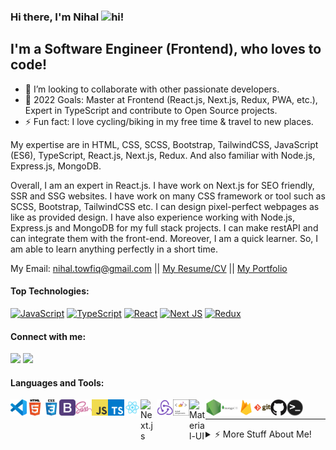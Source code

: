 ### Hi there, I'm Nihal <img src="https://user-images.githubusercontent.com/1303154/88677602-1635ba80-d120-11ea-84d8-d263ba5fc3c0.gif" width="28px" alt="hi">!

## I'm a Software Engineer (Frontend), who loves to code!

-   👯 I’m looking to collaborate with other passionate developers.
-   🥅 2022 Goals: Master at Frontend (React.js, Next.js, Redux, PWA, etc.), Expert in TypeScript and contribute to Open Source projects.
-   ⚡ Fun fact: I love cycling/biking in my free time & travel to new places.

My expertise are in HTML, CSS, SCSS, Bootstrap, TailwindCSS, JavaScript (ES6), TypeScript, React.js, Next.js, Redux. And also familiar with Node.js, Express.js, MongoDB.

Overall, I am an expert in React.js. I have work on Next.js for SEO friendly, SSR and SSG websites. I have work on many CSS framework or tool such as SCSS, Bootstrap, TailwindCSS etc. I can design pixel-perfect webpages as like as provided design. I have also experience working with Node.js, Express.js and MongoDB for my full stack projects. I can make restAPI and can integrate them with the front-end. Moreover, I am a quick learner. So, I am able to learn anything perfectly in a short time.

My Email: nihal.towfiq@gmail.com || <a href="https://drive.google.com/file/d/1PsNB6bGc_xw4Pr8lmRA4d8G4bdH0a9Q3/view?usp=sharing" target="_blank">My Resume/CV</a> || <a href="https://nihal.netlify.app/" target="_blank">My Portfolio</a>

#### Top Technologies:

[![JavaScript](https://img.shields.io/badge/javascript-%23323330.svg?style=for-the-badge&logo=javascript&logoColor=%23F7DF1E)](#)
[![TypeScript](https://img.shields.io/badge/typescript-%23007ACC.svg?style=for-the-badge&logo=typescript&logoColor=white)](#)
[![React](https://img.shields.io/badge/react-%2320232a.svg?style=for-the-badge&logo=react&logoColor=%2361DAFB)](#)
[![Next JS](https://img.shields.io/badge/Next-black?style=for-the-badge&logo=next.js&logoColor=white)](#)
[![Redux](https://img.shields.io/badge/redux-%23593d88.svg?style=for-the-badge&logo=redux&logoColor=white)](#)

#### Connect with me:

<a href="https://www.linkedin.com/in/nihaltowfiq/" target="_blank"><img src="https://img.shields.io/badge/connect-%230077B5.svg?&style=for-the-badge&logo=linkedin&logoColor=white"></a>
<a href="https://twitter.com/NihalTowfiq" target="_blank"><img src="https://img.shields.io/badge/Add Me-%231DA1F2.svg?&style=for-the-badge&logo=twitter&logoColor=white"></a>

#### Languages and Tools:

<img align="left" alt="Visual Studio Code" width="26px" src="https://raw.githubusercontent.com/github/explore/80688e429a7d4ef2fca1e82350fe8e3517d3494d/topics/visual-studio-code/visual-studio-code.png" />

<img align="left" alt="HTML5" width="26px" src="https://raw.githubusercontent.com/github/explore/80688e429a7d4ef2fca1e82350fe8e3517d3494d/topics/html/html.png" />

<img align="left" alt="CSS3" width="26px" src="https://raw.githubusercontent.com/github/explore/80688e429a7d4ef2fca1e82350fe8e3517d3494d/topics/css/css.png" />
<img align="left" alt="Bootstrap" width="26px" src="https://raw.githubusercontent.com/github/explore/80688e429a7d4ef2fca1e82350fe8e3517d3494d/topics/bootstrap/bootstrap.png" />

<img align="left" alt="Sass" width="26px" src="https://raw.githubusercontent.com/github/explore/80688e429a7d4ef2fca1e82350fe8e3517d3494d/topics/sass/sass.png" />

<img align="left" alt="JavaScript" width="26px" src="https://raw.githubusercontent.com/github/explore/80688e429a7d4ef2fca1e82350fe8e3517d3494d/topics/javascript/javascript.png" />

<img align="left" alt="TypeScript" width="26px" src="https://raw.githubusercontent.com/github/explore/80688e429a7d4ef2fca1e82350fe8e3517d3494d/topics/typescript/typescript.png" />

<img align="left" alt="React" width="26px" src="https://raw.githubusercontent.com/github/explore/80688e429a7d4ef2fca1e82350fe8e3517d3494d/topics/react/react.png" />

<img align="left" alt="Next.js" width="26px" src="https://camo.githubusercontent.com/92ec9eb7eeab7db4f5919e3205918918c42e6772562afb4112a2909c1aaaa875/68747470733a2f2f6173736574732e76657263656c2e636f6d2f696d6167652f75706c6f61642f76313630373535343338352f7265706f7369746f726965732f6e6578742d6a732f6e6578742d6c6f676f2e706e67" />

<img align="left" alt="Redux" width="26px" src="https://raw.githubusercontent.com/github/explore/80688e429a7d4ef2fca1e82350fe8e3517d3494d/topics/redux/redux.png" />

<img align="left" alt="Styled-Components" width="26px" src="https://raw.githubusercontent.com/github/explore/80688e429a7d4ef2fca1e82350fe8e3517d3494d/topics/styled-components/styled-components.png" />

<img align="left" alt="Material-UI" width="26px" src="https://avatars2.githubusercontent.com/u/33663932?s=88&v=4" />

<img align="left" alt="Node.js" width="26px" src="https://raw.githubusercontent.com/github/explore/80688e429a7d4ef2fca1e82350fe8e3517d3494d/topics/nodejs/nodejs.png" />

<img align="left" alt="MongoDB" width="26px" src="https://raw.githubusercontent.com/github/explore/80688e429a7d4ef2fca1e82350fe8e3517d3494d/topics/mongodb/mongodb.png" />

<img align="left" alt="Firebase" width="26px" src="https://raw.githubusercontent.com/github/explore/80688e429a7d4ef2fca1e82350fe8e3517d3494d/topics/firebase/firebase.png" />

<img align="left" alt="Git" width="26px" src="https://raw.githubusercontent.com/github/explore/80688e429a7d4ef2fca1e82350fe8e3517d3494d/topics/git/git.png" />

<img align="left" alt="GitHub" width="26px" src="https://raw.githubusercontent.com/github/explore/78df643247d429f6cc873026c0622819ad797942/topics/github/github.png" />

<img align="left" alt="Terminal" width="26px" src="https://raw.githubusercontent.com/github/explore/80688e429a7d4ef2fca1e82350fe8e3517d3494d/topics/terminal/terminal.png" />

<br />

---

<details>
  <summary>⚡ More Stuff About Me!</summary>

#### Profile Visits!

![visitors](https://visitor-badge.glitch.me/badge?page_id=nihaltowfiq.nihaltowfiq)

#### GitHub Stats!

![nihaltowfiq's GitHub Stats](https://github-readme-stats.nihaltowfiq.vercel.app/api?username=nihaltowfiq&show_icons=true&theme=tokyonight)

#### Most Used Languages!

![Top Langs](https://github-readme-stats.nihaltowfiq.vercel.app/api/top-langs/?username=nihaltowfiq&layout=compact&theme=tokyonight)

</details>

[website]: https://nihal.netlify.app/
[twitter]: https://twitter.com/NihalTowfiq
[linkedin]: https://www.linkedin.com/in/nihaltowfiq/
[resume]: https://drive.google.com/file/d/1CyrtS0XFGD2UdMO5xvdq-Tdt6XZA2qeT/view?usp=sharing

<!-- - 🌱 I’m currently learning JavaScript, React, NodeJS. -->
<!-- - 🥅 2021 Goals: Master at React, complete the MERN Stack, and contribute to Open Source projects. -->
